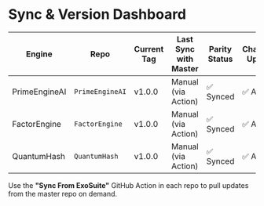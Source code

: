 # Sync & Version Dashboard

| Engine         | Repo              | Current Tag | Last Sync with Master | Parity Status | Changelog Updated |
|----------------|-------------------|-------------|------------------------|----------------|-------------------|
| PrimeEngineAI  | `PrimeEngineAI`   | v1.0.0      | Manual (via Action)   | ✅ Synced       | ✅ Auto |
| FactorEngine   | `FactorEngine`    | v1.0.0      | Manual (via Action)   | ✅ Synced       | ✅ Auto |
| QuantumHash    | `QuantumHash`     | v1.0.0      | Manual (via Action)   | ✅ Synced       | ✅ Auto |

Use the **"Sync From ExoSuite"** GitHub Action in each repo to pull updates from the master repo on demand.